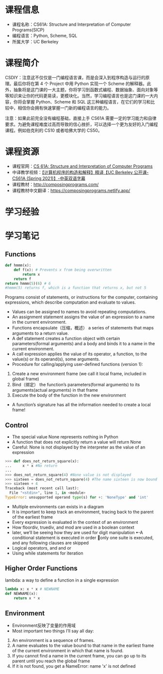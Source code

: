# 课程信息

- 课程名称：CS61A: Structure and Interpretation of Computer Programs(SICP)
- 编程语言：Python, Scheme, SQL
- 所属大学：UC Berkeley

# 课程简介

CSDIY：注意这不仅仅是一门编程语言课，而是会深入到程序构造与运行的原理。最后你将在第 4 个 Project 中用 Python 实现一个 Scheme 的解释器。此外，抽象将是这门课的一大主题，你将学习到函数式编程、数据抽象、面向对象等等知识来让你的代码更易读，更模块化。当然，学习编程语言也是这门课的一大内容，你将会掌握 Python、Scheme 和 SQL 这三种编程语言，在它们的学习和比较中，相信你会拥有快速掌握一门新的编程语言的能力。

注意：如果此前完全没有编程基础，直接上手 CS61A 需要一定的学习能力和自律要求。为避免课程难度过高而导致的信心挫折，可以选择一个更为友好的入门编程课程。例如伯克利的 CS10 或者哈佛大学的 CS50。

# 课程资源

- 课程官网：[CS 61A: Structure and Interpretation of Computer Programs](https://cs61a.org/)
- 中译教学视频：[【计算机程序的构造和解释】精译【UC Berkeley 公开课-CS61A (Spring 2021)】-中英双语字幕](https://www.bilibili.com/video/BV1v64y1Q78o)
- 课程教材：<http://composingprograms.com/>
- 课程教材中文翻译：<https://composingprograms.netlify.app/>

# 学习经验

# 学习笔记

## Functions

```Python
def hmmm(x):
    def f(x): # Prevents x from being overwritten
        return x
    return f
return hmmm(5)(6) # 6
#hmmm(5) returns f, which is a function that returns x, but not 5
```

Programs consist of statements, or instructions for the computer, containing expressions,
which describe computation and evaluate to values.

- Values can be assigned to names to avoid repeating computations.
- An assignment statement assigns the value of an expression to a name in the current
environment.
- Functions encapsulate（压缩，概述） a series of statements that maps arguments to a return value.
- A def statement creates a function object with certain parameters(formal arguments) and a body and binds it to a name in the current environment.
- A call expression applies the value of its operator, a function, to the value(s) or its
operand(s), some arguments.
- Procedure for calling/applying user-defined functions (version 1):

1. Create a new environment frame (we call it local frame, included in global frame)
2. Bind（绑定） the function’s parameters(formal arguments) to its arguments(actual arguments) in that frame
3. Execute the body of the function in the new environment

- A function’s signature has all the information needed to create a local frame!

## Control

- The special value None represents nothing in Python
- A function that does not explicitly return a value will return None
- Careful: None is not displayed by the interpreter as the value of an expression

```Python
>>> def does_not_return_square(x):
...     x * x #No return
...
>>> does_not_return_square(4) #None value is not displayed
>>> sixteen = does_not_return_square(4) #The name sixteen is now bound to the value None
>>> sixteen + 4
Traceback (most recent call last):
  File "<stdin>", line 1, in <module>
TypeError: unsupported operand type(s) for +: 'NoneType' and 'int'
```

- Multiple environments can exists in a diagram
- It is important to keep track an environment, tracing back to the parent of the earliest frame
- Every expression is evaluated in the context of an environment
- How floordiv, truediv, and mod are used in a boolean context
- later, we’ll be seeing how they are used for digit manipulation
•-A conditional statement is executed in order
only one suite is executed, and any following clauses are skipped
- Logical operators, and and or
- Using while statements for iteration

## Higher Order Functions

lambda: a way to define a function in a single expression

```Python
lambda x: x * x # NEWNAME
def NEWNAME(x):
    return x * x
```

## Environment

- Environment反映了变量的作用域
- Most important two things I’ll say all day:

1. An environment is a sequence of frames.
2. A name evaluates to the value bound to that name in the earliest frame of the current environment in which that name is found.
3. If you cannot find a name in the current frame, you can go up to its parent until you reach the global frame
4. If it is not found, you get a NameError: name 'x' is not defined
